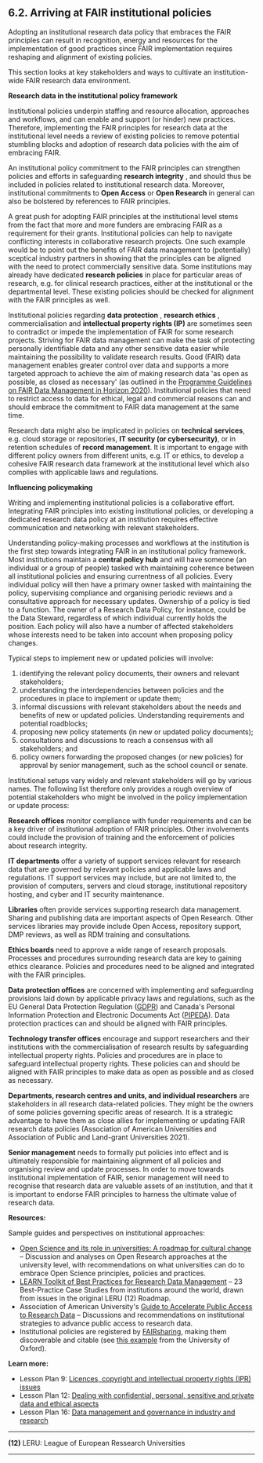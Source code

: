 ## 6.2. Arriving at FAIR institutional policies

Adopting an institutional research data policy that embraces the FAIR principles can result in recognition, energy and resources for the implementation of good practices since FAIR implementation requires reshaping and alignment of existing policies.

This section looks at key stakeholders and ways to cultivate an institution-wide FAIR research data environment.

**Research data in the institutional policy framework**

Institutional policies underpin staffing and resource allocation, approaches and workflows, and can enable and support (or hinder) new practices. Therefore, implementing the FAIR principles for research data at the institutional level needs a review of existing policies to remove potential stumbling blocks and adoption of research data policies with the aim of embracing FAIR.

An institutional policy commitment to the FAIR principles can strengthen policies and efforts in safeguarding **research integrity** , and should thus be included in policies related to institutional research data. Moreover, institutional commitments to **Open Access** or **Open Research** in general can also be bolstered by references to FAIR principles.

A great push for adopting FAIR principles at the institutional level stems from the fact that more and more funders are embracing FAIR as a requirement for their grants. Institutional policies can help to navigate conflicting interests in collaborative research projects. One such example would be to point out the benefits of FAIR data management to (potentially) sceptical industry partners in showing that the principles can be aligned with the need to protect commercially sensitive data. Some institutions may already have dedicated **research policies** in place for particular areas of research, e.g. for clinical research practices, either at the institutional or the departmental level. These existing policies should be checked for alignment with the FAIR principles as well.

Institutional policies regarding **data protection** , **research ethics** , commercialisation and **intellectual property rights (IP)** are sometimes seen to contradict or impede the implementation of FAIR for some research projects. Striving for FAIR data management can make the task of protecting personally identifiable data and any other sensitive data easier while maintaining the possibility to validate research results. Good (FAIR) data management enables greater control over data and supports a more targeted approach to achieve the aim of making research data \'as open as possible, as closed as necessary\' (as outlined in the [Programme Guidelines on FAIR Data Management in Horizon 2020](https://ec.europa.eu/research/participants/data/ref/h2020/grants_manual/hi/oa_pilot/h2020-hi-oa-data-mgt_en.pdf)). Institutional policies that need to restrict access to data for ethical, legal and commercial reasons can and should embrace the commitment to FAIR data management at the same time.

Research data might also be implicated in policies on **technical services**, e.g. cloud storage or repositories, **IT security (or cybersecurity)**, or in retention schedules of **record management**. It is important to engage with different policy owners from different units, e.g. IT or ethics, to develop a cohesive FAIR research data framework at the institutional level which also complies with applicable laws and regulations.

**Influencing policymaking**

Writing and implementing institutional policies is a collaborative effort. Integrating FAIR principles into existing institutional policies, or developing a dedicated research data policy at an institution requires effective communication and networking with relevant stakeholders.

Understanding policy-making processes and workflows at the institution is the first step towards integrating FAIR in an institutional policy framework. Most institutions maintain a **central policy hub** and will have someone (an individual or a group of people) tasked with maintaining coherence between all institutional policies and ensuring currentness of all policies. Every individual policy will then have a primary owner tasked with maintaining the policy, supervising compliance and organising periodic reviews and a consultative approach for necessary updates. Ownership of a policy is tied to a function. The owner of a Research Data Policy, for instance, could be the Data Steward, regardless of which individual currently holds the position. Each policy will also have a number of affected stakeholders whose interests need to be taken into account when proposing policy changes.

Typical steps to implement new or updated policies will involve:

1. identifying the relevant policy documents, their owners and relevant stakeholders;
2. understanding the interdependencies between policies and the procedures in place to implement or update them;
3. informal discussions with relevant stakeholders about the needs and benefits of new or updated policies. Understanding requirements and potential roadblocks;
4. proposing new policy statements (in new or updated policy documents);
5. consultations and discussions to reach a consensus with all stakeholders; and
6. policy owners forwarding the proposed changes (or new policies) for approval by senior management, such as the school council or senate.

Institutional setups vary widely and relevant stakeholders will go by various names. The following list therefore only provides a rough overview of potential stakeholders who might be involved in the policy implementation or update process:

**Research offices** monitor compliance with funder requirements and can be a key driver of institutional adoption of FAIR principles. Other involvements could include the provision of training and the enforcement of policies about research integrity.

**IT departments** offer a variety of support services relevant for research data that are governed by relevant policies and applicable laws and regulations. IT support services may include, but are not limited to, the provision of computers, servers and cloud storage, institutional repository hosting, and cyber and IT security maintenance.

**Libraries** often provide services supporting research data management. Sharing and publishing data are important aspects of Open Research. Other services libraries may provide include Open Access, repository support, DMP reviews, as well as RDM training and consultations.

**Ethics boards** need to approve a wide range of research proposals. Processes and procedures surrounding research data are key to gaining ethics clearance. Policies and procedures need to be aligned and integrated with the FAIR principles.

**Data protection offices** are concerned with implementing and safeguarding provisions laid down by applicable privacy laws and regulations, such as the EU General Data Protection Regulation ([GDPR](https://eur-lex.europa.eu/eli/reg/2016/679/oj)) and Canada&#39;s Personal Information Protection and Electronic Documents Act ([PIPEDA](https://www.priv.gc.ca/en/privacy-topics/privacy-laws-in-canada/the-personal-information-protection-and-electronic-documents-act-pipeda/)). Data protection practices can and should be aligned with FAIR principles.

**Technology transfer offices** encourage and support researchers and their institutions with the commercialisation of research results by safeguarding intellectual property rights. Policies and procedures are in place to safeguard intellectual property rights. These policies can and should be aligned with FAIR principles to make data as open as possible and as closed as necessary.

**Departments, research centres and units, and individual researchers** are stakeholders in all research data-related policies. They might be the owners of some policies governing specific areas of research. It is a strategic advantage to have them as close allies for implementing or updating FAIR research data policies (Association of American Universities and Association of Public and Land-grant Universities 2021).

**Senior management** needs to formally put policies into effect and is ultimately responsible for maintaining alignment of all policies and organising review and update processes. In order to move towards institutional implementation of FAIR, senior management will need to recognise that research data are valuable assets of an institution, and that it is important to endorse FAIR principles to harness the ultimate value of research data.

**Resources:**

Sample guides and perspectives on institutional approaches:

- [Open Science and its role in universities: A roadmap for cultural change](https://www.leru.org/publications/open-science-and-its-role-in-universities-a-roadmap-for-cultural-change) – Discussion and analyses on Open Research approaches at the university level, with recommendations on what universities can do to embrace Open Science principles, policies and practices.
- [LEARN Toolkit of Best Practices for Research Data Management](http://learn-rdm.eu/en/research-data-management-toolkit-now-available/) – 23 Best-Practice Case Studies from institutions around the world, drawn from issues in the original LERU (12) Roadmap.
- Association of American University&#39;s [Guide to Accelerate Public Access to Research Data](https://www.aau.edu/accelerating-public-access-research-data) – Discussions and recommendations on institutional strategies to advance public access to research data.
- Institutional policies are registered by [FAIRsharing](https://fairsharing.org/), making them discoverable and citable (see [this example](https://doi.org/10.25504/FAIRsharing.aeury4) from the University of Oxford).

**Learn more:**

- Lesson Plan 9: [Licences, copyright and intellectual property rights (IPR) issues](../5FAIRlessonPlans/9LessonPlan.md)
- Lesson Plan 12: [Dealing with confidential, personal, sensitive and private data and ethical aspects](../5FAIRlessonPlans/12LessonPlan.md)
- Lesson Plan 16: [Data management and governance in industry and research](../5FAIRlessonPlans/16LessonPlan.md)

---

**(12)** LERU: League of European Ressearch Universities

---
